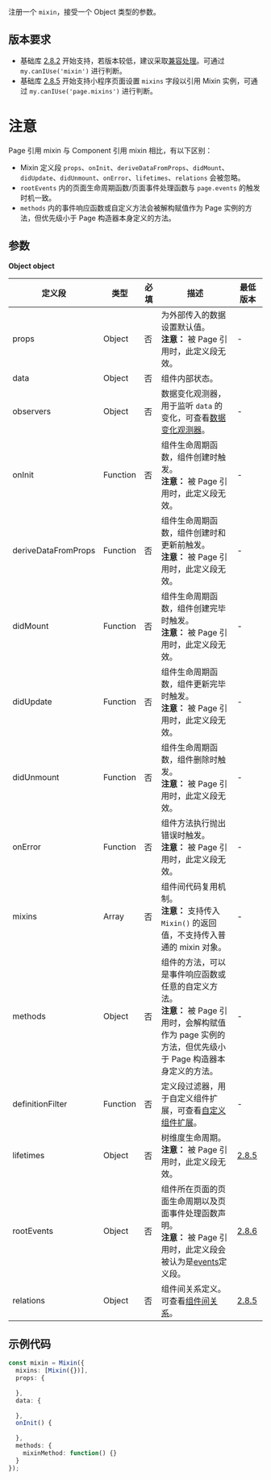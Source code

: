 注册一个 `mixin`，接受一个 Object 类型的参数。

## 版本要求
- 基础库 [2.8.2](https://opendocs.alipay.com/mini/framework/lib-upgrade-v2) 开始支持，若版本较低，建议采取[兼容处理](https://opendocs.alipay.com/mini/framework/compatibility)。可通过 `my.canIUse('mixin')` 进行判断。
- 基础库 [2.8.5](https://opendocs.alipay.com/mini/framework/lib-upgrade-v2) 开始支持小程序页面设置 `mixins` 字段以引用 Mixin 实例，可通过 `my.canIUse('page.mixins')` 进行判断。
# 注意
Page 引用 mixin 与 Component 引用 mixin 相比，有以下区别：
- Mixin 定义段 `props`、`onInit`、`deriveDataFromProps`、`didMount`、`didUpdate`、`didUnmount`、`onError`、`lifetimes`、`relations` 会被忽略。
- `rootEvents` 内的页面生命周期函数/页面事件处理函数与 `page.events` 的触发时机一致。
- `methods` 内的事件响应函数或自定义方法会被解构赋值作为 Page 实例的方法，但优先级小于 Page 构造器本身定义的方法。

## 参数
**Object object**

| 定义段 | 类型 | 必填 | 描述 | 最低版本 |
| --- | --- | --- | --- | --- |
| props | Object | 否 | 为外部传入的数据设置默认值。<br />**注意：** 被 Page 引用时，此定义段无效。| - |
| data | Object | 否 | 组件内部状态。 |
| observers | Object | 否 | 数据变化观测器，用于监听 `data` 的变化，可查看[数据变化观测器](https://opendocs.alipay.com/mini/04y1n6)。| - |
| onInit | Function | 否 | 组件生命周期函数，组件创建时触发。<br />**注意：** 被 Page 引用时，此定义段无效。| - |
| deriveDataFromProps | Function | 否 | 组件生命周期函数，组件创建时和更新前触发。<br />**注意：** 被 Page 引用时，此定义段无效。| - |
| didMount | Function | 否 | 组件生命周期函数，组件创建完毕时触发。<br />**注意：** 被 Page 引用时，此定义段无效。| - |
| didUpdate | Function | 否 | 组件生命周期函数，组件更新完毕时触发。<br />**注意：** 被 Page 引用时，此定义段无效。| - |
| didUnmount | Function | 否 | 组件生命周期函数，组件删除时触发。<br />**注意：** 被 Page 引用时，此定义段无效。| - |
| onError | Function | 否 | 组件方法执行抛出错误时触发。<br />**注意：** 被 Page 引用时，此定义段无效。| - |
| mixins | Array | 否 | 组件间代码复用机制。<br />**注意：** 支持传入 `Mixin()` 的返回值，不支持传入普通的 mixin 对象。| - |
| methods | Object | 否 | 组件的方法，可以是事件响应函数或任意的自定义方法。<br />**注意：** 被 Page 引用时，会解构赋值作为 page 实例的方法，但优先级小于 Page 构造器本身定义的方法。| - |
| definitionFilter | Function | 否 | 定义段过滤器，用于自定义组件扩展，可查看[自定义组件扩展](https://opendocs.alipay.com/mini/05bdpv)。| - |
| lifetimes | Object | 否 | 树维度生命周期。<br />**注意：** 被 Page 引用时，此定义段无效。|[2.8.5](https://opendocs.alipay.com/mini/framework/lib-upgrade-v2) |
| rootEvents | Object | 否 | 组件所在页面的页面生命周期以及页面事件处理函数声明。<br />**注意：** 被 Page 引用时，此定义段会被认为是[events](https://opendocs.alipay.com/mini/framework/page-detail#events)定义段。|[2.8.6](https://opendocs.alipay.com/mini/framework/lib-upgrade-v2) |
| relations | Object | 否 | 组件间关系定义。可查看[组件间关系](https://opendocs.alipay.com/mini/069w9y)。|[2.8.5](https://opendocs.alipay.com/mini/framework/lib-upgrade-v2) |

## 示例代码
```typescript
const mixin = Mixin({
  mixins: [Mixin({})],
  props: {
    
  },
  data: {
    
  },
  onInit() {
    
  },
  methods: {
    mixinMethod: function() {}
  }
});
```
